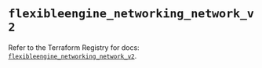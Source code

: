 # `flexibleengine_networking_network_v2`

Refer to the Terraform Registry for docs: [`flexibleengine_networking_network_v2`](https://registry.terraform.io/providers/flexibleenginecloud/flexibleengine/1.46.0/docs/resources/networking_network_v2).

